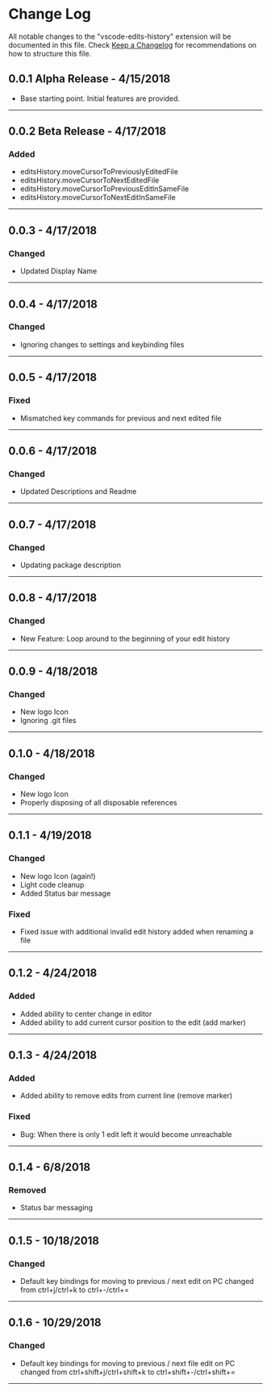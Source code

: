 # Change Log

All notable changes to the "vscode-edits-history" extension will be documented in this file.
Check [Keep a Changelog](http://keepachangelog.com/) for recommendations on how to structure this file.

## 0.0.1 Alpha Release - 4/15/2018

- Base starting point. Initial features are provided.

-----------------------------------------------------------------------------------------------------------

## 0.0.2 Beta Release - 4/17/2018

### Added

- editsHistory.moveCursorToPreviouslyEditedFile
- editsHistory.moveCursorToNextEditedFile
- editsHistory.moveCursorToPreviousEditInSameFile
- editsHistory.moveCursorToNextEditInSameFile

-----------------------------------------------------------------------------------------------------------

## 0.0.3 - 4/17/2018

### Changed

- Updated Display Name

-----------------------------------------------------------------------------------------------------------

## 0.0.4 - 4/17/2018

### Changed

- Ignoring changes to settings and keybinding files

-----------------------------------------------------------------------------------------------------------

## 0.0.5 - 4/17/2018

### Fixed

- Mismatched key commands for previous and next edited file

-----------------------------------------------------------------------------------------------------------

## 0.0.6 - 4/17/2018

### Changed

- Updated Descriptions and Readme

-----------------------------------------------------------------------------------------------------------

## 0.0.7 - 4/17/2018

### Changed

- Updating package description

-----------------------------------------------------------------------------------------------------------

## 0.0.8 - 4/17/2018

### Changed

- New Feature: Loop around to the beginning of your edit history

-----------------------------------------------------------------------------------------------------------

## 0.0.9 - 4/18/2018

### Changed

- New logo Icon
- Ignoring .git files

-----------------------------------------------------------------------------------------------------------

## 0.1.0 - 4/18/2018

### Changed

- New logo Icon
- Properly disposing of all disposable references

-----------------------------------------------------------------------------------------------------------

## 0.1.1 - 4/19/2018

### Changed

- New logo Icon (again!)
- Light code cleanup
- Added Status bar message

### Fixed

- Fixed issue with additional invalid edit history added when renaming a file

-----------------------------------------------------------------------------------------------------------

## 0.1.2 - 4/24/2018

### Added

- Added ability to center change in editor
- Added ability to add current cursor position to the edit  (add marker)

-----------------------------------------------------------------------------------------------------------
## 0.1.3 - 4/24/2018

### Added

- Added ability to remove edits from current line (remove marker)

### Fixed

- Bug: When there is only 1 edit left it would become unreachable

-----------------------------------------------------------------------------------------------------------
## 0.1.4 - 6/8/2018

### Removed

- Status bar messaging

-----------------------------------------------------------------------------------------------------------
## 0.1.5 - 10/18/2018

### Changed

- Default key bindings for moving to previous / next edit on PC changed from ctrl+j/ctrl+k to ctrl+-/ctrl+=

-----------------------------------------------------------------------------------------------------------
## 0.1.6 - 10/29/2018

### Changed

- Default key bindings for moving to previous / next file edit on PC changed from ctrl+shift+j/ctrl+shift+k to ctrl+shift+-/ctrl+shift+=

-----------------------------------------------------------------------------------------------------------